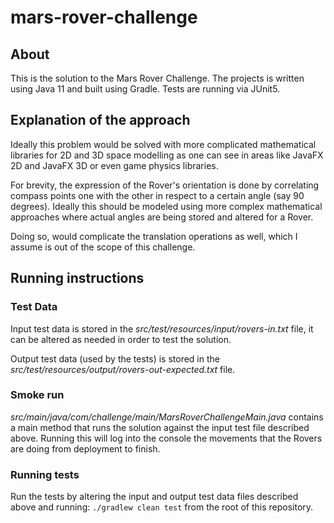 # mars-rover-challenge

## About
This is the solution to the Mars Rover Challenge.
The projects is written using Java 11 and built using Gradle.
Tests are running via JUnit5.

## Explanation of the approach
Ideally this problem would be solved with more complicated mathematical libraries 
for 2D and 3D space modelling as one can see in areas like JavaFX 2D and JavaFX 3D or 
even game physics libraries.

For brevity, the expression of the Rover's orientation is done by correlating compass points 
one with the other in respect to a certain angle (say 90 degrees).
Ideally this should be modeled using more complex mathematical approaches where actual angles are 
being stored and altered for a Rover.

Doing so, would complicate the translation operations as well, which I assume is out of the 
scope of this challenge.

## Running instructions

### Test Data
Input test data is stored in the _src/test/resources/input/rovers-in.txt_ 
file, it can be altered as needed in order to test the solution.

Output test data (used by the tests) is stored in the _src/test/resources/output/rovers-out-expected.txt_
file.

### Smoke run
_src/main/java/com/challenge/main/MarsRoverChallengeMain.java_ contains a main
method that runs the solution against the input test file described above.
Running this will log into the console the movements that the Rovers are doing from 
deployment to finish.

### Running tests
Run the tests by altering the input and output test data files described above and running:
`./gradlew clean test`
from the root of this repository.